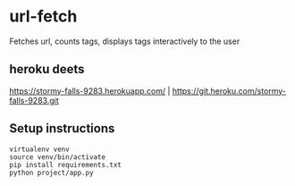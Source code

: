 # url-fetch

Fetches url, counts tags, displays tags interactively to the user

## heroku deets

https://stormy-falls-9283.herokuapp.com/ | https://git.heroku.com/stormy-falls-9283.git

## Setup instructions
    
    virtualenv venv
    source venv/bin/activate
    pip install requirements.txt
    python project/app.py
